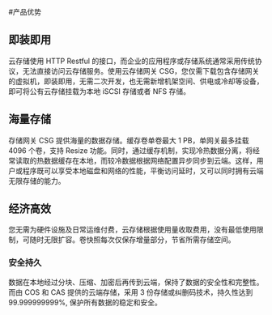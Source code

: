 #产品优势

## 即装即用

云存储使用 HTTP Restful 的接口，而企业的应用程序或存储系统通常采用传统协议，无法直接访问云存储服务。使用云存储网关 CSG，您仅需下载包含存储网关的虚拟机，即装即用，无需二次开发，也无需新增机架空间、供电或冷却等设备，即可将公有云存储挂载为本地 iSCSI 存储或者 NFS 存储。

## 海量存储

存储网关 CSG 提供海量的数据存储。缓存卷单卷最大 1 PB，单网关最多挂载 4096 个卷，支持 Resize 功能。同时，通过缓存机制，实现冷热数据分离，将经常读取的热数据缓存在本地，而较冷数据根据网络配置异步同步到云端。这样，用户或程序既可以享受本地磁盘和网络的性能，平衡访问延时，又可以同时拥有云端无限存储的能力。

## 经济高效

您无需为硬件设施及日常运维付费，云存储根据使用量收取费用，没有最低使用限制，可随时无限扩容。卷快照每次仅保存增量部分，节省所需存储空间。

### 安全持久

数据在本地经过分块、压缩、加密后再传到云端，保持了数据的安全性和完整性。而由 COS 和 CAS 提供的云端存储，采用 3 份存储或纠删码技术，持久性达到 99.999999999%, 保护所有数据的稳定和安全。


